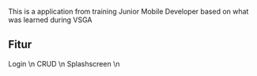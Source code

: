 This is a application from training Junior Mobile Developer based on what was learned during VSGA

<h2> Fitur </h2>
Login \n
CRUD \n
Splashscreen \n
